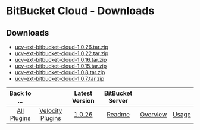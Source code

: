 
# BitBucket Cloud - Downloads


## Downloads
- [ucv-ext-bitbucket-cloud-1.0.26.tar.zip](https://raw.githubusercontent.com/UrbanCode/IBM-UCV-PLUGINS/main/files/ucv-ext-bitbucket-cloud/ucv-ext-bitbucket-cloud:1.0.26.tar.7z.001)
- [ucv-ext-bitbucket-cloud-1.0.22.tar.zip](https://raw.githubusercontent.com/UrbanCode/IBM-UCV-PLUGINS/main/files/ucv-ext-bitbucket-cloud/ucv-ext-bitbucket-cloud:1.0.22.tar.7z.001)
- [ucv-ext-bitbucket-cloud-1.0.16.tar.zip](https://raw.githubusercontent.com/UrbanCode/IBM-UCV-PLUGINS/main/files/ucv-ext-bitbucket-cloud/ucv-ext-bitbucket-cloud-1.0.16.tar.zip)
- [ucv-ext-bitbucket-cloud-1.0.15.tar.zip](https://raw.githubusercontent.com/UrbanCode/IBM-UCV-PLUGINS/main/files/ucv-ext-bitbucket-cloud/ucv-ext-bitbucket-cloud-1.0.15.tar.zip)
- [ucv-ext-bitbucket-cloud-1.0.8.tar.zip](https://raw.githubusercontent.com/UrbanCode/IBM-UCV-PLUGINS/main/files/ucv-ext-bitbucket-cloud/ucv-ext-bitbucket-cloud-1.0.8.tar.zip)
- [ucv-ext-bitbucket-cloud-1.0.7.tar.zip](https://raw.githubusercontent.com/UrbanCode/IBM-UCV-PLUGINS/main/files/ucv-ext-bitbucket-cloud/ucv-ext-bitbucket-cloud-1.0.7.tar.zip)

|Back to ...||Latest Version|BitBucket Server |||
| :---: | :---: | :---: | :---: | :---: | :---: |
|[All Plugins](../../index.md)|[Velocity Plugins](../README.md)|[1.0.26](https://raw.githubusercontent.com/UrbanCode/IBM-UCV-PLUGINS/main/files/ucv-ext-bitbucket-cloud/ucv-ext-bitbucket-cloud:1.0.26.tar.7z.001)|[Readme](README.md)|[Overview](overview.md)|[Usage](usage.md)|
